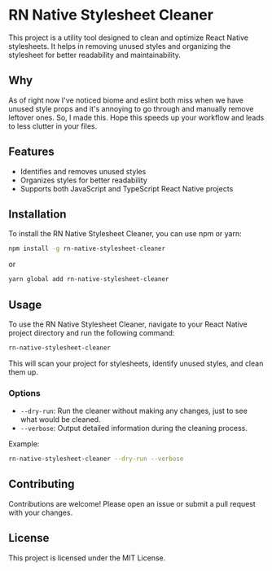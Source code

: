 # RN Native Stylesheet Cleaner

This project is a utility tool designed to clean and optimize React Native stylesheets. It helps in removing unused styles and organizing the stylesheet for better readability and maintainability.

## Why

As of right now I've noticed biome and eslint both miss when we have unused style props and it's annoying to go through and manually remove leftover ones. So, I made this. Hope this speeds up your workflow and leads to less clutter in your files.

## Features

- Identifies and removes unused styles
- Organizes styles for better readability
- Supports both JavaScript and TypeScript React Native projects

## Installation

To install the RN Native Stylesheet Cleaner, you can use npm or yarn:

```bash
npm install -g rn-native-stylesheet-cleaner
```

or

```bash
yarn global add rn-native-stylesheet-cleaner
```

## Usage

To use the RN Native Stylesheet Cleaner, navigate to your React Native project directory and run the following command:

```bash
rn-native-stylesheet-cleaner
```

This will scan your project for stylesheets, identify unused styles, and clean them up.

### Options

- `--dry-run`: Run the cleaner without making any changes, just to see what would be cleaned.
- `--verbose`: Output detailed information during the cleaning process.

Example:

```bash
rn-native-stylesheet-cleaner --dry-run --verbose
```

## Contributing

Contributions are welcome! Please open an issue or submit a pull request with your changes.

## License

This project is licensed under the MIT License.